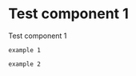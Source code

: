 # Test component 1

Test component 1

<div class="example-block"></div>

```
example 1
```

<div class="example-block"></div>

```
example 2
```
